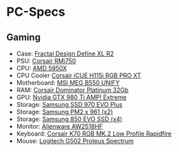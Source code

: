 # PC-Specs

## Gaming
* Case: [Fractal Design Define XL R2](https://www.fractal-design.com/products/cases/define/define-xl-r2/black-pearl/)
* PSU: [Corsair RMi750](https://www.corsair.com/uk/en/Categories/Products/Power-Supply-Units/Power-Supply-Units-Advanced/RM-Series%E2%84%A2-80-PLUS-Gold-Power-Supplies/p/CP-9020195-UK)
* CPU: [AMD 5950X](https://www.amd.com/en/products/cpu/amd-ryzen-9-5950x)
* CPU Cooler [Corsair iCUE H115i RGB PRO XT](https://www.corsair.com/uk/en/Categories/Products/Liquid-Cooling/iCUE-RGB-PRO-XT-Coolers/p/CW-9060044-WW)
* Motherboard: [MSI MEG B550 UNIFY](https://uk.msi.com/Motherboard/MEG-B550-UNIFY)
* RAM: [Corsair Dominator Platinum 32Gb](https://www.corsair.com/uk/en/Categories/Products/Memory/DOMINATOR%C2%AE-PLATINUM-32GB-%284-x-8GB%29-DDR4-DRAM-3200MHz-C16-Memory-Kit/p/CMD32GX4M4C3200C16)
* GPU: [Nvidia GTX 980 Ti AMP! Extreme](https://www.zotac.com/gt/product/graphics_card/gtx-980-ti-amp-extreme)
* Storage: [Samsung SSD 970 EVO Plus](https://www.samsung.com/uk/memory-storage/nvme-ssd/970-evo-plus-nvme-m-2-ssd-1tb-mz-v7s1t0bw/)
* Storage: [Samsung PM2 x 961 (x2)](https://www.samsung.com/uk/memory-storage/nvme-ssd/970-evo-plus-nvme-m-2-ssd-1tb-mz-v7s1t0bw/)
* Storage: [Samsung 850 EVO SSD (x4)](https://www.samsung.com/semiconductor/minisite/ssd/product/consumer/850evo/)
* Monitor: [Alienware AW2518HF](https://www.dell.com/en-uk/shop/cty/alienware-25-gaming-monitor-aw2518hf/spd/alienware-25-gaming-monitor-aw2518hf)
* Keyboard: [Corsair K70 RGB MK.2 Low Profile Rapidfire](https://www.corsair.com/uk/en/Categories/Products/Gaming-Keyboards/RGB-Mechanical-Gaming-Keyboards/K70-RGB-MK-2-Low-Profile/p/CH-9109018-UK)
* Mouse: [Logitech G502 Proteus Spectrum](https://blog.logitech.com/2016/01/05/the-best-selling-gaming-mouse-just-got-better/)
